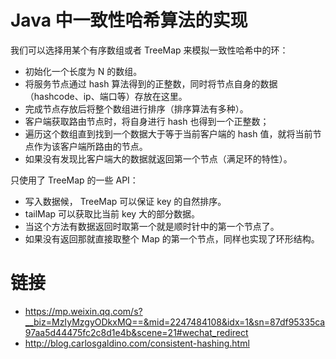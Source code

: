 # Java 中一致性哈希算法的实现

我们可以选择用某个有序数组或者 TreeMap 来模拟一致性哈希中的环：

- 初始化一个长度为 N 的数组。
- 将服务节点通过 hash 算法得到的正整数，同时将节点自身的数据（hashcode、ip、端口等）存放在这里。
- 完成节点存放后将整个数组进行排序（排序算法有多种）。
- 客户端获取路由节点时，将自身进行 hash 也得到一个正整数；
- 遍历这个数组直到找到一个数据大于等于当前客户端的 hash 值，就将当前节点作为该客户端所路由的节点。
- 如果没有发现比客户端大的数据就返回第一个节点（满足环的特性）。

只使用了 TreeMap 的一些 API：

- 写入数据候， TreeMap 可以保证 key 的自然排序。
- tailMap 可以获取比当前 key 大的部分数据。
- 当这个方法有数据返回时取第一个就是顺时针中的第一个节点了。
- 如果没有返回那就直接取整个 Map 的第一个节点，同样也实现了环形结构。

# 链接

- https://mp.weixin.qq.com/s?__biz=MzIyMzgyODkxMQ==&mid=2247484108&idx=1&sn=87df95335ca97aa5d44475fc2c8d1e4b&scene=21#wechat_redirect
- http://blog.carlosgaldino.com/consistent-hashing.html
